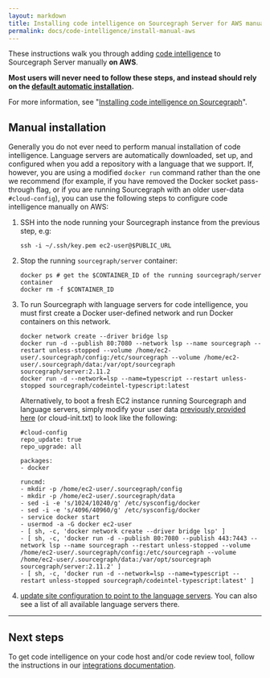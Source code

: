 ```yaml
---
layout: markdown
title: Installing code intelligence on Sourcegraph Server for AWS manually
permalink: docs/code-intelligence/install-manual-aws
---
```


These instructions walk you through adding [code intelligence](/docs/code-intelligence) to Sourcegraph Server manually **on AWS**.

**Most users will never need to follow these steps, and instead should rely on the [default automatic installation](/docs/code-intelligence/install).**

For more information, see "[Installing code intelligence on Sourcegraph](/docs/code-intelligence/install)".

## Manual installation

Generally you do not ever need to perform manual installation of code intelligence. Language servers are automatically downloaded, set up, and configured when you add a repository with a language that we support. If, however, you are using a modified `docker run` command rather than the one we recommend (for example, if you have removed the Docker socket pass-through flag, or if you are running Sourcegraph with an older user-data `#cloud-config`), you can use the following steps to configure code intelligence manually on AWS:

1.  SSH into the node running your Sourcegraph instance from the previous step, e.g:

    ```
    ssh -i ~/.ssh/key.pem ec2-user@$PUBLIC_URL
    ```

2.  Stop the running `sourcegraph/server` container:

    ```
    docker ps # get the $CONTAINER_ID of the running sourcegraph/server container
    docker rm -f $CONTAINER_ID
    ```

3.  To run Sourcegraph with language servers for code intelligence, you must first create a Docker user-defined network and run Docker containers on this network.

    ```
    docker network create --driver bridge lsp
    docker run -d --publish 80:7080 --network lsp --name sourcegraph --restart unless-stopped --volume /home/ec2-user/.sourcegraph/config:/etc/sourcegraph --volume /home/ec2-user/.sourcegraph/data:/var/opt/sourcegraph sourcegraph/server:2.11.2
    docker run -d --network=lsp --name=typescript --restart unless-stopped sourcegraph/codeintel-typescript:latest
    ```

    Alternatively, to boot a fresh EC2 instance running Sourcegraph and language servers, simply modify your user data [previously provided here](/docs/deploy/AWS#deploy-to-ec2) (or cloud-init.txt) to look like the following:

    ```
    #cloud-config
    repo_update: true
    repo_upgrade: all

    packages:
    - docker

    runcmd:
    - mkdir -p /home/ec2-user/.sourcegraph/config
    - mkdir -p /home/ec2-user/.sourcegraph/data
    - sed -i -e 's/1024/10240/g' /etc/sysconfig/docker
    - sed -i -e 's/4096/40960/g' /etc/sysconfig/docker
    - service docker start
    - usermod -a -G docker ec2-user
    - [ sh, -c, 'docker network create --driver bridge lsp' ]
    - [ sh, -c, 'docker run -d --publish 80:7080 --publish 443:7443 --network lsp --name sourcegraph --restart unless-stopped --volume /home/ec2-user/.sourcegraph/config:/etc/sourcegraph --volume /home/ec2-user/.sourcegraph/data:/var/opt/sourcegraph sourcegraph/server:2.11.2' ]
    - [ sh, -c, 'docker run -d --network=lsp --name=typescript --restart unless-stopped sourcegraph/codeintel-typescript:latest' ]
    ```

4.  [update site configuration to point to the language servers](/docs/code-intelligence/install-manual#configure-sourcegraph-to-connect-to-the-language-servers). You can also see a list of all available language servers there.

---

## Next steps

To get code intelligence on your code host and/or code review tool, follow the instructions in our [integrations documentation](/docs/integrations).
